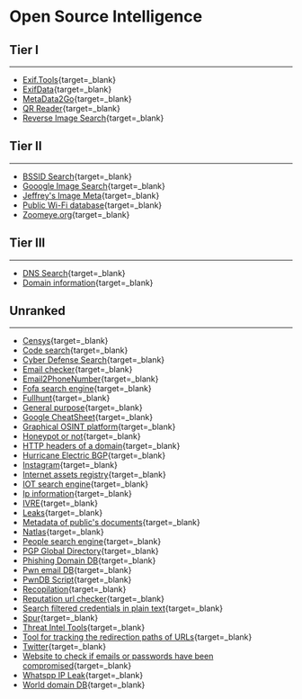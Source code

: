 # Open Source Intelligence

## Tier I
---
- [Exif.Tools](https://exif.tools/){target=_blank}
- [ExifData](https://exifdata.com/){target=_blank}
- [MetaData2Go](https://www.metadata2go.com/){target=_blank}
- [QR Reader](https://appdevtools.com/qrcode-reader){target=_blank}
- [Reverse Image Search](https://tineye.com/){target=_blank}

## Tier II
---
- [BSSID Search](https://www.wigle.net/){target=_blank}
- [Gooogle Image Search](https://www.google.es/imghp?hl=es ){target=_blank}
- [Jeffrey's Image Meta](http://exif-viewer.com/){target=_blank}
- [Public Wi-Fi database](https://www.mylnikov.org/){target=_blank}
- [Zoomeye.org](https://www.zoomeye.org/){target=_blank}

## Tier III
---
- [DNS Search](https://dns.coffee/){target=_blank}
- [Domain information](https://centralops.net/co/){target=_blank}

## Unranked
---
- [Censys](https://censys.io/ipv4){target=_blank}
- [Code search](https://grep.app/){target=_blank}
- [Cyber Defense Search](https://www.onyphe.io/){target=_blank}
- [Email checker](https://toolbox.googleapps.com/apps/checkmx/){target=_blank}
- [Email2PhoneNumber](https://github.com/martinvigo/email2phonenumber){target=_blank}
- [Fofa search engine](https://fofa.so/ (Similar to Shodan)){target=_blank}
- [Fullhunt](https://fullhunt.io/){target=_blank}
- [General purpose](https://github.com/Moham3dRiahi/Th3inspector){target=_blank}
- [Google CheatSheet](https://gist.github.com/sundowndev/283efaddbcf896ab405488330d1bbc06){target=_blank}
- [Graphical OSINT platform](https://www.spiderfoot.net/#){target=_blank}
- [Honeypot or not](https://honeyscore.shodan.io/){target=_blank}
- [HTTP headers of a domain](https://www.webconfs.com/http-header-check.php){target=_blank}
- [Hurricane Electric BGP](https://bgp.he.net/){target=_blank}
- [Instagram](https://github.com/th3unkn0n/osi.ig){target=_blank}
- [Internet assets registry](https://spyse.com/){target=_blank}
- [IOT search engine](https://www.thingful.net/){target=_blank}
- [Ip information](https://www.maxmind.com/en/geoip-demo){target=_blank}
- [IVRE](https://ivre.rocks/){target=_blank}
- [Leaks](https://leaks.sh/){target=_blank}
- [Metadata of public's documents](https://github.com/Josue87/MetaFinder){target=_blank}
- [Natlas](https://natlas.io/){target=_blank}
- [People search engine](https://thatsthem.com/){target=_blank}
- [PGP Global Directory](https://keyserver2.pgp.com/vkd/GetWelcomeScreen.event ){target=_blank}
- [Phishing Domain DB](http://phishtank.org/){target=_blank}
- [Pwn email DB](https://intelx.io/){target=_blank}
- [PwnDB Script](https://github.com/davidtavarez/pwndb){target=_blank}
- [Recopilation](https://osint.link/){target=_blank}
- [Reputation url checker](https://www.urlvoid.com/){target=_blank}
- [Search filtered credentials in plain text](https://esgeeks.com/pwndb-buscar-credenciales-filtradas-texto-plano/){target=_blank}
- [Spur](https://spur.us/){target=_blank}
- [Threat Intel Tools](https://cyberfive.uk/threat-intel-tools/){target=_blank}
- [Tool for tracking the redirection paths of URLs](https://wheregoes.com/){target=_blank}
- [Twitter](https://github.com/twintproject/twint){target=_blank}
- [Website to check if emails or passwords have been compromised](https://haveibeenpwned.com/){target=_blank}
- [Whatspp IP Leak](https://github.com/bhdresh/Whatsapp-IP-leak?s=09){target=_blank}
- [World domain DB](http://web.archive.org/){target=_blank}
